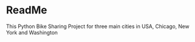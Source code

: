 # ReadMe
This Python Bike Sharing Project for three main cities in USA, Chicago, New York and Washington